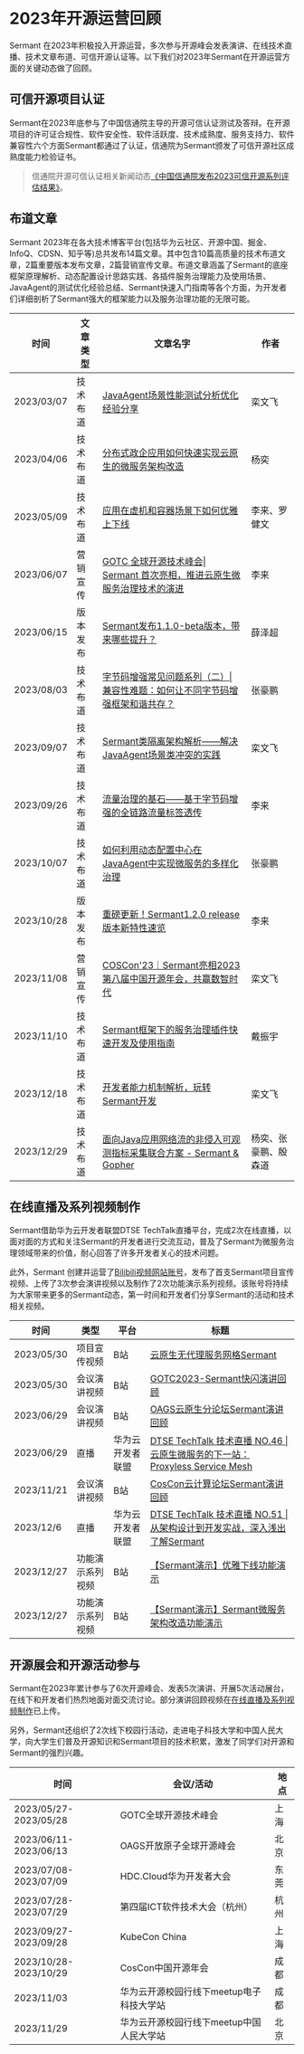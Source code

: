 # 2023年开源运营回顾

Sermant 在2023年积极投入开源运营，多次参与开源峰会发表演讲、在线技术直播、技术文章布道、可信开源认证等。以下我们对2023年Sermant在开源运营方面的关键动态做了回顾。

## 可信开源项目认证

Sermant在2023年底参与了中国信通院主导的开源可信认证测试及答辩。在开源项目的许可证合规性、软件安全性、软件活跃度、技术成熟度、服务支持力、软件兼容性六个方面Sermant都通过了认证，信通院为Sermant颁发了可信开源社区成熟度能力检验证书。

> 信通院开源可信认证相关新闻动态[《中国信通院发布2023可信开源系列评估结果》](https://mp.weixin.qq.com/s/wWlcupygm7aKOMcAPNISFg)。

## 布道文章

Sermant 2023年在各大技术博客平台(包括华为云社区、开源中国、掘金、InfoQ、CDSN、知乎等)总共发布14篇文章。其中包含10篇高质量的技术布道文章，2篇重要版本发布文章，2篇营销宣传文章。布道文章涵盖了Sermant的底座框架原理解析、动态配置设计思路实践、各插件服务治理能力及使用场景、JavaAgent的测试优化经验总结、Sermant快速入门指南等各个方面，为开发者们详细剖析了Sermant强大的框架能力以及服务治理功能的无限可能。

| 时间       | 文章类型 | 文章名字                                                     | 作者                 |
| ---------- | -------- | ------------------------------------------------------------ | -------------------- |
| 2023/03/07 | 技术布道 | [JavaAgent场景性能测试分析优化经验分享](https://bbs.huaweicloud.com/blogs/393889) | 栾文飞               |
| 2023/04/06 | 技术布道 | [分布式政企应用如何快速实现云原生的微服务架构改造](https://my.oschina.net/u/6410005/blog/8626906) | 杨奕                 |
| 2023/05/09 | 技术布道 | [应用在虚机和容器场景下如何优雅上下线](https://my.oschina.net/u/6410005/blog/8726285) | 李来、罗健文         |
| 2023/06/07 | 营销宣传 | [GOTC 全球开源技术峰会\| Sermant 首次亮相，推进云原生微服务治理技术的演进](https://my.oschina.net/u/6410005/blog/9870191) | 李来                 |
| 2023/06/15 | 版本发布 | [Sermant发布1.1.0-beta版本，带来哪些提升？](https://bbs.huaweicloud.com/blogs/405247) | 薛泽超               |
| 2023/08/03 | 技术布道 | [字节码增强常见问题系列（二）\| 兼容性难题：如何让不同字节码增强框架和谐共存？](https://bbs.huaweicloud.com/blogs/407641) | 张豪鹏               |
| 2023/09/07 | 技术布道 | [Sermant类隔离架构解析——解决JavaAgent场景类冲突的实践](https://bbs.huaweicloud.com/blogs/410414) | 栾文飞               |
| 2023/09/26 | 技术布道 | [流量治理的基石——基于字节码增强的全链路流量标签透传](https://bbs.huaweicloud.com/blogs/411848) | 李来                 |
| 2023/10/07 | 技术布道 | [如何利用动态配置中心在JavaAgent中实现微服务的多样化治理](https://bbs.huaweicloud.com/blogs/412530) | 张豪鹏               |
| 2023/10/28 | 版本发布 | [重磅更新！Sermant1.2.0 release版本新特性速览](https://bbs.huaweicloud.com/blogs/413986) | 李来                 |
| 2023/11/08 | 营销宣传 | [COSCon'23｜Sermant亮相2023第八届中国开源年会，共赢数智时代](https://bbs.huaweicloud.com/blogs/414943) | 栾文飞               |
| 2023/11/10 | 技术布道 | [Sermant框架下的服务治理插件快速开发及使用指南](https://bbs.huaweicloud.com/blogs/415083) | 戴振宇               |
| 2023/12/18 | 技术布道 | [开发者能力机制解析，玩转Sermant开发](https://bbs.huaweicloud.com/blogs/418057) | 栾文飞               |
| 2023/12/29 | 技术布道 | [面向Java应用网络流的非侵入可观测指标采集联合方案 - Sermant & Gopher](https://bbs.huaweicloud.com/blogs/419351) | 杨奕、张豪鹏、殷森道 |

## 在线直播及系列视频制作

Sermant借助华为云开发者联盟DTSE TechTalk直播平台，完成2次在线直播，以面对面的方式和关注Sermant的开发者进行交流互动，普及了Sermant为微服务治理领域带来的价值，耐心回答了许多开发者关心的技术问题。

此外，Sermant 创建并运营了[Bilibili视频网站账号](https://space.bilibili.com/3494353473375052)，发布了首支Sermant项目宣传视频、上传了3次参会演讲视频以及制作了2次功能演示系列视频。该账号将持续为大家带来更多的Sermant动态，第一时间和开发者们分享Sermant的活动和技术相关视频。

| 时间       | 类型             | 平台             | 标题                                                         |
| ---------- | ---------------- | ---------------- | ------------------------------------------------------------ |
| 2023/05/30 | 项目宣传视频     | B站              | [云原生无代理服务网格Sermant](https://www.bilibili.com/video/BV1Uu411s7gf) |
| 2023/05/30 | 会议演讲视频     | B站              | [GOTC2023-Sermant快闪演讲回顾](https://www.bilibili.com/video/BV1Gh4y1Z7eN) |
| 2023/06/29 | 会议演讲视频     | B站              | [OAGS云原生分论坛Sermant演讲回顾](https://www.bilibili.com/video/BV1Dj411S7v3) |
| 2023/06/29 | 直播             | 华为云开发者联盟 | [DTSE TechTalk 技术直播 NO.46 \| 云原生微服务的下一站：Proxyless Service Mesh](https://bbs.huaweicloud.com/live/DTT_live/202310251630.html) |
| 2023/11/21 | 会议演讲视频     | B站              | [CosCon云计算论坛Sermant演讲回顾](https://www.bilibili.com/video/BV1Ju4y1w7fR) |
| 2023/12/6  | 直播             | 华为云开发者联盟 | [DTSE TechTalk 技术直播 NO.51 \| 从架构设计到开发实战，深入浅出了解Sermant](https://bbs.huaweicloud.com/live/DTT_live/202312061600.html) |
| 2023/12/27 | 功能演示系列视频 | B站              | [【Sermant演示】优雅下线功能演示](https://www.bilibili.com/video/BV1Q94y1w7i1) |
| 2023/12/27 | 功能演示系列视频 | B站              | [【Sermant演示】Sermant微服务架构改造功能演示](https://www.bilibili.com/video/BV1LQ4y1E7Lu) |

## 开源展会和开源活动参与

Sermant在2023年累计参与了6次开源峰会、发表5次演讲、开展5次活动展台，在线下和开发者们热烈地面对面交流讨论。部分演讲回顾视频在[在线直播及系列视频制作](#在线直播及系列视频制作)已上传。

另外，Sermant还组织了2次线下校园行活动，走进电子科技大学和中国人民大学，向大学生们普及开源知识和Sermant项目的技术积累，激发了同学们对开源和Sermant的强烈兴趣。

| 时间                  | 会议/活动                                | 地点 |
| --------------------- | ---------------------------------------- | ---- |
| 2023/05/27-2023/05/28 | GOTC全球开源技术峰会                     | 上海 |
| 2023/06/11-2023/06/13 | OAGS开放原子全球开源峰会                 | 北京 |
| 2023/07/08-2023/07/09 | HDC.Cloud华为开发者大会                  | 东莞 |
| 2023/07/28-2023/07/29 | 第四届ICT软件技术大会（杭州）            | 杭州 |
| 2023/09/27-2023/09/28 | KubeCon China                            | 上海 |
| 2023/10/28-2023/10/29 | CosCon中国开源年会                       | 成都 |
| 2023/11/03            | 华为云开源校园行线下meetup电子科技大学站 | 成都 |
| 2023/11/29            | 华为云开源校园行线下meetup中国人民大学站 | 北京 |
